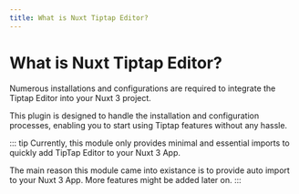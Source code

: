 ```yaml
---
title: What is Nuxt Tiptap Editor?
---
```


# What is Nuxt Tiptap Editor?

Numerous installations and configurations are required to integrate the Tiptap Editor into your Nuxt 3 project.

This plugin is designed to handle the installation and configuration processes, enabling you to start using Tiptap features without any hassle.

::: tip
Currently, this module only provides minimal and essential imports to quickly add TipTap Editor to your Nuxt 3 App.  

The main reason this module came into existance is to provide auto import to your Nuxt 3 App. More features might be added later on.
:::